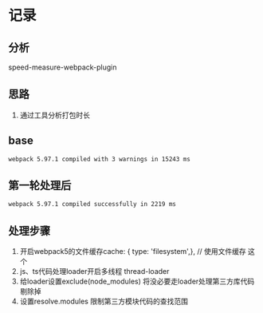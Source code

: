 # 记录

## 分析
speed-measure-webpack-plugin

## 思路
1. 通过工具分析打包时长

## base
```
webpack 5.97.1 compiled with 3 warnings in 15243 ms
```
## 第一轮处理后
```
webpack 5.97.1 compiled successfully in 2219 ms
```
## 处理步骤
1. 开启webpack5的文件缓存cache: { type: 'filesystem',},  // 使用文件缓存 这个
2. js、ts代码处理loader开启多线程 thread-loader
3. 给loader设置exclude(node_modules) 将没必要走loader处理第三方库代码剔除掉
4. 设置resolve.modules 限制第三方模块代码的查找范围
